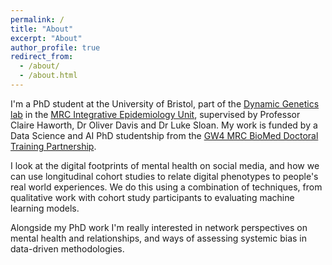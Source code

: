 ```yaml
---
permalink: /
title: "About"
excerpt: "About"
author_profile: true
redirect_from: 
  - /about/
  - /about.html
---
```


I'm a PhD student at the University of Bristol, part of the [Dynamic Genetics lab](https://dynamicgenetics.org/) in the [MRC Integrative Epidemiology Unit](http://www.bristol.ac.uk/integrative-epidemiology/), supervised by Professor Claire Haworth, Dr Oliver Davis and Dr Luke Sloan. My work is funded by a Data Science and AI PhD studentship from the [GW4 MRC BioMed Doctoral Training Partnership](https://www.gw4biomed.ac.uk/).

I look at the digital footprints of mental health on social media, and how we can use longitudinal cohort studies to relate digital phenotypes to people's real world experiences.  We do this using a combination of techniques, from qualitative work with cohort study participants to evaluating machine learning models.  

Alongside my PhD work I'm really interested in network perspectives on mental health and relationships, and ways of assessing systemic bias in data-driven methodologies.